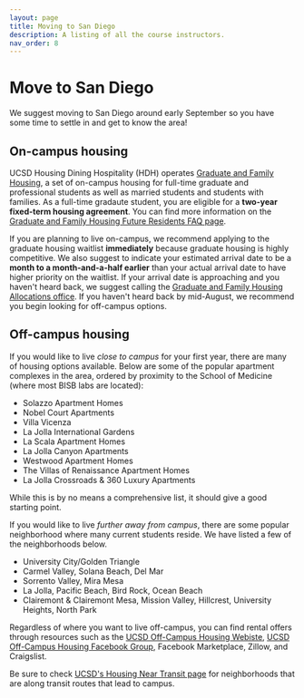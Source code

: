 ```yaml
---
layout: page
title: Moving to San Diego
description: A listing of all the course instructors.
nav_order: 8
---
```


# Move to San Diego

We suggest moving to San Diego around early September so you have some time to settle in and get to know the area!

## On-campus housing

UCSD Housing Dining Hospitality (HDH) operates [Graduate and Family Housing](https://hdhgradfamilyhousing.ucsd.edu/), a set of on-campus housing for full-time graduate and professional students as well as married students and students with families. As a full-time gradaute student, you are eligible for a **two-year fixed-term housing agreement**. You can find more information on the [Graduate and Family Housing Future Residents FAQ page](https://hdhgradfamilyhousing.ucsd.edu/faq/future-residents.html#Questions-about-Living-at-UC-Sa).

If you are planning to live on-campus, we recommend applying to the graduate housing waitlist **immediately** because graduate housing is highly competitive. We also suggest to indicate your estimated arrival date to be a **month to a month-and-a-half earlier** than your actual arrival date to have higher priority on the waitlist. If your arrival date is approaching and you haven't heard back, we suggest calling the [Graduate and Family Housing Allocations office](https://hdhgradfamilyhousing.ucsd.edu/about-us/contact-us.html). If you haven't heard back by mid-August, we recommend you begin looking for off-campus options.

## Off-campus housing

If you would like to live *close to campus* for your first year, there are many of housing options available. Below are some of the popular apartment complexes in the area, ordered by proximity to the School of Medicine (where most BISB labs are located):

- Solazzo Apartment Homes
- Nobel Court Apartments
- Villa Vicenza
- La Jolla International Gardens
- La Scala Apartment Homes
- La Jolla Canyon Apartments
- Westwood Apartment Homes
- The Villas of Renaissance Apartment Homes
- La Jolla Crossroads & 360 Luxury Apartments

While this is by no means a comprehensive list, it should give a good starting point. 

If you would like to live *further away from campus*, there are some popular neighborhood where many current students reside. We have listed a few of the neighborhoods below.

- University City/Golden Triangle
- Carmel Valley, Solana Beach, Del Mar
- Sorrento Valley, Mira Mesa
- La Jolla, Pacific Beach, Bird Rock, Ocean Beach
- Clairemont & Clairemont Mesa, Mission Valley, Hillcrest, University Heights, North Park

Regardless of where you want to live off-campus, you can find rental offers through resources such as the [UCSD Off-Campus Housing Webiste](https://offcampushousing.ucsd.edu/), [UCSD Off-Campus Housing Facebook Group](https://www.facebook.com/groups/2387457222/), Facebook Marketplace, Zillow, and Craigslist.

Be sure to check [UCSD's Housing Near Transit page](https://transportation.ucsd.edu/commute/housing.html) for neighborhoods that are along transit routes that lead to campus.
